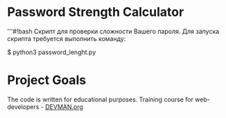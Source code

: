# Password Strength Calculator
'''#!bash
Скрипт для проверки сложности Вашего пароля.
Для запуска скрипта требуется выполнить команду:

$ python3 password_lenght.py

# Project Goals


The code is written for educational purposes. Training course for web-developers - [DEVMAN.org](https://devman.org)
